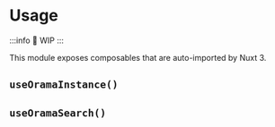 # Usage

:::info
🚧 WIP
:::

This module exposes composables that are auto-imported by Nuxt 3.

## `useOramaInstance()`

## `useOramaSearch()`